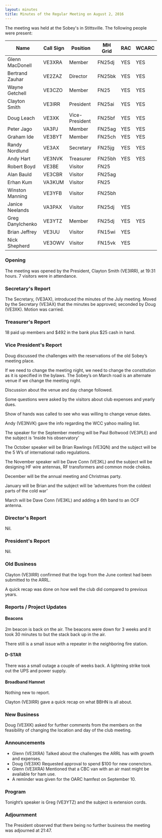 ```yaml
---
layout: minutes
title: Minutes of the Regular Meeting on August 2, 2016
---
```


The meeting was held at the Sobey's in Stittsville.
The following people were present:

| Name             | Call Sign | Position       | MH Grid | RAC | WCARC |
|------------------|-----------|----------------|---------|-----|-------|
| Glenn MacDonell  | VE3XRA    | Member         | FN25dj  | YES |  YES  |
| Bertrand Zauhar  | VE2ZAZ    | Director       | FN25bk  | YES |  YES  |
| Wayne Getchell   | VE3CZO    | Member         | FN25    | YES |  YES  |
| Clayton Smith    | VE3IRR    | President      | FN25ai  | YES |  YES  |
| Doug Leach       | VE3XK     | Vice-President | FN25bf  | YES |  YES  |
| Peter Jago       | VA3PJ     | Member         | FN25ag  | YES |  YES  |
| Graham Ide       | VE3BYT    | Member         | FN25ch  | YES |  YES  |
| Randy Nordlund   | VE3AX     | Secretary      | FN25jg  | YES |  YES  |
| Andy Hart        | VE3NVK    | Treasurer      | FN25bh  | YES |  YES  |
| Robert Boyd      | VE3BE     | Visitor        | FN25    |     |       |
| Alan Bauld       | VE3CBR    | Visitor        | FN25ag  |     |       |
| Erhan Kum        | VA3KUM    | Visitor        | FN25    |     |       |
| Winston Manning  | VE3YFB    | Visitor        | FN25bh  |     |       |
| Janice Neelands  | VA3PAX    | Visitor        | FN25dj  | YES |       |
| Greg Danylchenko | VE3YTZ    | Member         | FN25dj  | YES |  YES  |
| Brian Jeffrey    | VE3UU     | Visitor        | FN15wi  | YES |       |
| Nick Shepherd    | VE3OWV    | Visitor        | FN15vk  | YES |       |

### Opening

The meeting was opened by the President, Clayton Smith (VE3IRR), at 19:31 hours.
7 visitors were in attendance.

### Secretary's Report

The Secretary, (VE3AX), introduced the minutes of the July meeting.
Moved by the Secretary (VE3AX) that the minutes be approved; seconded by Doug (VE3XK).
Motion was carried.

### Treasurer's Report

18 paid up members and $492 in the bank plus $25 cash in hand.

### Vice President's Report

Doug discussed the challenges with the reservations of the old Sobey’s meeting place.

If we need to change the meeting night, we need to change the constitution as it is specified in the bylaws. The Sobey’s on March road is an alternate venue if we change the meeting night.

Discussion about the venue and day change followed.

Some questions were asked by the visitors about club expenses and yearly dues.

Show of hands was called to see who was willing to change venue dates.

Andy (VE3NVK) gave the info regarding the WCC yahoo mailing list.

The speaker for the September meeting will be Paul Boltwood (VE3PLE) and the subject is ‘Inside his observatory’

The October speaker will be Brian Rawlings (VE3QN) and the subject will be the 5 W’s of international radio regulations.

The November speaker will be Dave Conn (VE3KL) and the subject will be designing HF wire antennas, RF transformers and common mode chokes.

December will be the annual meeting and Christmas party.

January will be Brian and the subject will be ‘adventures from the coldest parts of the cold war’

March will be Dave Conn (VE3KL) and adding a 6th band to an OCF antenna.

### Director's Report

Nil.

### President's Report

Nil.

### Old Business

Clayton (VE3IRR) confirmed that the logs from the June contest had been submitted to the ARRL.

A quick recap was done on how well the club did compared to previous years.

### Reports / Project Updates

#### Beacons

2m beacon is back on the air. The beacons were down for 3 weeks and it took 30 minutes to but the stack back up in the air.

There still is a small issue with a repeater in the neighboring fire station.

#### D-STAR

There was a small outage a couple of weeks back. A lightning strike took out the UPS and power supply.

#### Broadband Hamnet

Nothing new to report.

Clayton (VE3IRR) gave a quick recap on what BBHN is all about.

### New Business

Doug (VE3XK) asked for further comments from the members on the feasibility of changing the location and day of the club meeting.

### Announcements

* Glenn (VE3XRA) Talked about the challenges the ARRL has with growth and expenses.
* Doug (VE3XK) Requested approval to spend $100 for new conenctors.
* Glenn (VE3XRA) Mentioned that a CBC van with an air mast might be available for ham use.
* A reminder was given for the OARC hamfest on September 10.

### Program

Tonight’s speaker is Greg (VE3YTZ) and the subject is extension cords.

### Adjournment

The President observed that there being no further business the meeting was adjourned at 21:47.
